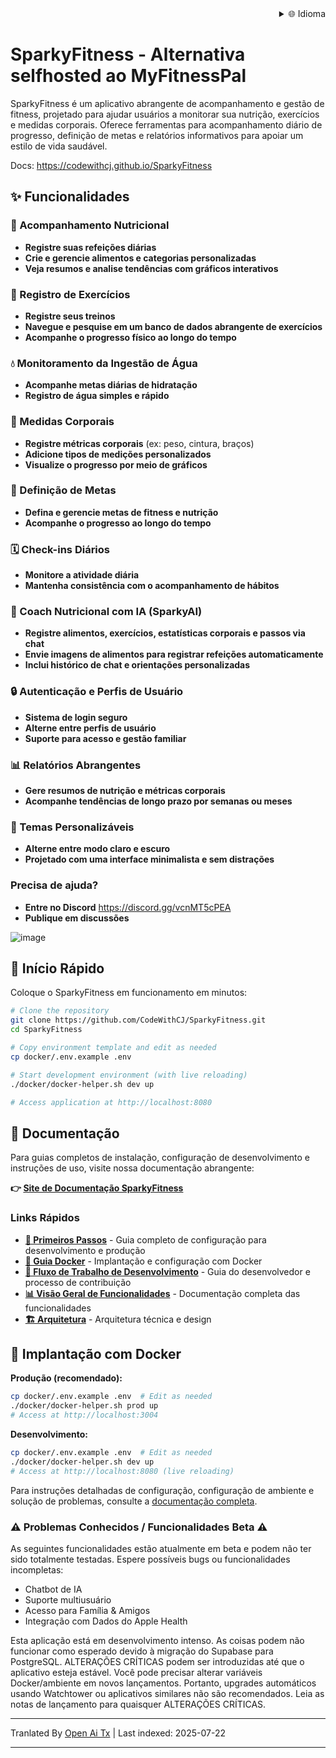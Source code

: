 <div align="right">
  <details>
    <summary >🌐 Idioma</summary>
    <div>
      <div align="right">
        <p><a href="https://openaitx.github.io/view.html?user=CodeWithCJ&project=SparkyFitness&lang=en">English</a></p>
        <p><a href="https://openaitx.github.io/view.html?user=CodeWithCJ&project=SparkyFitness&lang=zh-CN">简体中文</a></p>
        <p><a href="https://openaitx.github.io/view.html?user=CodeWithCJ&project=SparkyFitness&lang=zh-TW">繁體中文</a></p>
        <p><a href="https://openaitx.github.io/view.html?user=CodeWithCJ&project=SparkyFitness&lang=ja">日本語</a></p>
        <p><a href="https://openaitx.github.io/view.html?user=CodeWithCJ&project=SparkyFitness&lang=ko">한국어</a></p>
        <p><a href="https://openaitx.github.io/view.html?user=CodeWithCJ&project=SparkyFitness&lang=hi">हिन्दी</a></p>
        <p><a href="https://openaitx.github.io/view.html?user=CodeWithCJ&project=SparkyFitness&lang=th">ไทย</a></p>
        <p><a href="https://openaitx.github.io/view.html?user=CodeWithCJ&project=SparkyFitness&lang=fr">Français</a></p>
        <p><a href="https://openaitx.github.io/view.html?user=CodeWithCJ&project=SparkyFitness&lang=de">Deutsch</a></p>
        <p><a href="https://openaitx.github.io/view.html?user=CodeWithCJ&project=SparkyFitness&lang=es">Español</a></p>
        <p><a href="https://openaitx.github.io/view.html?user=CodeWithCJ&project=SparkyFitness&lang=it">Itapano</a></p>
        <p><a href="https://openaitx.github.io/view.html?user=CodeWithCJ&project=SparkyFitness&lang=ru">Русский</a></p>
        <p><a href="https://openaitx.github.io/view.html?user=CodeWithCJ&project=SparkyFitness&lang=pt">Português</a></p>
        <p><a href="https://openaitx.github.io/view.html?user=CodeWithCJ&project=SparkyFitness&lang=nl">Nederlands</a></p>
        <p><a href="https://openaitx.github.io/view.html?user=CodeWithCJ&project=SparkyFitness&lang=pl">Polski</a></p>
        <p><a href="https://openaitx.github.io/view.html?user=CodeWithCJ&project=SparkyFitness&lang=ar">العربية</a></p>
        <p><a href="https://openaitx.github.io/view.html?user=CodeWithCJ&project=SparkyFitness&lang=fa">فارسی</a></p>
        <p><a href="https://openaitx.github.io/view.html?user=CodeWithCJ&project=SparkyFitness&lang=tr">Türkçe</a></p>
        <p><a href="https://openaitx.github.io/view.html?user=CodeWithCJ&project=SparkyFitness&lang=vi">Tiếng Việt</a></p>
        <p><a href="https://openaitx.github.io/view.html?user=CodeWithCJ&project=SparkyFitness&lang=id">Bahasa Indonesia</a></p>
      </div>
    </div>
  </details>
</div>

# SparkyFitness - Alternativa selfhosted ao MyFitnessPal

SparkyFitness é um aplicativo abrangente de acompanhamento e gestão de fitness, projetado para ajudar usuários a monitorar sua nutrição, exercícios e medidas corporais. Oferece ferramentas para acompanhamento diário de progresso, definição de metas e relatórios informativos para apoiar um estilo de vida saudável.

Docs: https://codewithcj.github.io/SparkyFitness

## ✨ Funcionalidades

### 🍎 Acompanhamento Nutricional

* **Registre suas refeições diárias**
* **Crie e gerencie alimentos e categorias personalizadas**
* **Veja resumos e analise tendências com gráficos interativos**

### 💪 Registro de Exercícios

* **Registre seus treinos**
* **Navegue e pesquise em um banco de dados abrangente de exercícios**
* **Acompanhe o progresso físico ao longo do tempo**

### 💧 Monitoramento da Ingestão de Água

* **Acompanhe metas diárias de hidratação**
* **Registro de água simples e rápido**

### 📏 Medidas Corporais

* **Registre métricas corporais** (ex: peso, cintura, braços)
* **Adicione tipos de medições personalizados**
* **Visualize o progresso por meio de gráficos**

### 🎯 Definição de Metas

* **Defina e gerencie metas de fitness e nutrição**
* **Acompanhe o progresso ao longo do tempo**

### 🗓️ Check-ins Diários

* **Monitore a atividade diária**
* **Mantenha consistência com o acompanhamento de hábitos**

### 🤖 Coach Nutricional com IA (SparkyAI)

* **Registre alimentos, exercícios, estatísticas corporais e passos via chat**
* **Envie imagens de alimentos para registrar refeições automaticamente**
* **Inclui histórico de chat e orientações personalizadas**

### 🔒 Autenticação e Perfis de Usuário

* **Sistema de login seguro**
* **Alterne entre perfis de usuário**
* **Suporte para acesso e gestão familiar**

### 📊 Relatórios Abrangentes

* **Gere resumos de nutrição e métricas corporais**
* **Acompanhe tendências de longo prazo por semanas ou meses**

### 🎨 Temas Personalizáveis

* **Alterne entre modo claro e escuro**
* **Projetado com uma interface minimalista e sem distrações**

### Precisa de ajuda?
* **Entre no Discord**
  https://discord.gg/vcnMT5cPEA
* **Publique em discussões**

</translate-content>

![image](https://github.com/user-attachments/assets/ccc7f34e-a663-405f-a4d4-a9888c3197bc)

## 🚀 Início Rápido

Coloque o SparkyFitness em funcionamento em minutos:

```bash
# Clone the repository
git clone https://github.com/CodeWithCJ/SparkyFitness.git
cd SparkyFitness

# Copy environment template and edit as needed
cp docker/.env.example .env

# Start development environment (with live reloading)
./docker/docker-helper.sh dev up

# Access application at http://localhost:8080
```
## 📖 Documentação

Para guias completos de instalação, configuração de desenvolvimento e instruções de uso, visite nossa documentação abrangente:

**👉 [Site de Documentação SparkyFitness](https://codewithcj.github.io/SparkyFitness)**

### Links Rápidos

- **[🚀 Primeiros Passos](https://codewithcj.github.io/SparkyFitness/developer/getting-started)** - Guia completo de configuração para desenvolvimento e produção
- **[🐳 Guia Docker](https://codewithcj.github.io/SparkyFitness/developer/docker)** - Implantação e configuração com Docker
- **[🔧 Fluxo de Trabalho de Desenvolvimento](https://codewithcj.github.io/SparkyFitness/developer/workflow)** - Guia do desenvolvedor e processo de contribuição  
- **[📊 Visão Geral de Funcionalidades](https://codewithcj.github.io/SparkyFitness/features/)** - Documentação completa das funcionalidades
- **[🏗️ Arquitetura](https://codewithcj.github.io/SparkyFitness/app-overview)** - Arquitetura técnica e design

## 🐳 Implantação com Docker

**Produção (recomendado):**

```bash
cp docker/.env.example .env  # Edit as needed
./docker/docker-helper.sh prod up
# Access at http://localhost:3004
```
**Desenvolvimento:**

```bash
cp docker/.env.example .env  # Edit as needed  
./docker/docker-helper.sh dev up
# Access at http://localhost:8080 (live reloading)
```
Para instruções detalhadas de configuração, configuração de ambiente e solução de problemas, consulte a [documentação completa](https://codewithcj.github.io/SparkyFitness/developer/getting-started).

### ⚠️ Problemas Conhecidos / Funcionalidades Beta ⚠️

As seguintes funcionalidades estão atualmente em beta e podem não ter sido totalmente testadas. Espere possíveis bugs ou funcionalidades incompletas:

*   Chatbot de IA
*   Suporte multiusuário
*   Acesso para Família & Amigos
*   Integração com Dados do Apple Health

Esta aplicação está em desenvolvimento intenso. As coisas podem não funcionar como esperado devido à migração do Supabase para PostgreSQL. ALTERAÇÕES CRÍTICAS podem ser introduzidas até que o aplicativo esteja estável.
Você pode precisar alterar variáveis Docker/ambiente em novos lançamentos. Portanto, upgrades automáticos usando Watchtower ou aplicativos similares não são recomendados. Leia as notas de lançamento para quaisquer ALTERAÇÕES CRÍTICAS.





---

Tranlated By [Open Ai Tx](https://github.com/OpenAiTx/OpenAiTx) | Last indexed: 2025-07-22

---